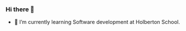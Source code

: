 ### Hi there 👋

- 🌱 I’m currently learning Software development at Holberton School.

![<Title for your card>](https://github-readme-stats.vercel.app/api?sebasvalencia726@gmail.com=<sebasvalencia726>&show_icons=true&theme=radical)
